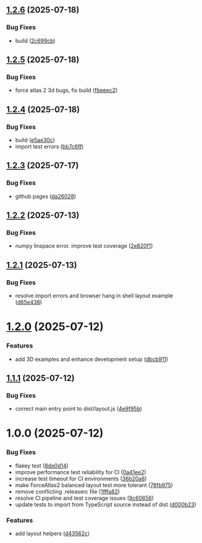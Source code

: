 ## [1.2.6](https://github.com/graphty-org/layout/compare/v1.2.5...v1.2.6) (2025-07-18)


### Bug Fixes

* build ([2c699cb](https://github.com/graphty-org/layout/commit/2c699cbf0e674d32e17163ec890ab6c75e1264f5))

## [1.2.5](https://github.com/graphty-org/layout/compare/v1.2.4...v1.2.5) (2025-07-18)


### Bug Fixes

* force atlas 2 3d bugs, fix build ([fbeeec2](https://github.com/graphty-org/layout/commit/fbeeec207e97a3c1a5c8d334df33886f24f598e2))

## [1.2.4](https://github.com/graphty-org/layout/compare/v1.2.3...v1.2.4) (2025-07-18)


### Bug Fixes

* build ([e5ae30c](https://github.com/graphty-org/layout/commit/e5ae30cc1607fc30117f0d4d35ae19d7ca07697c))
* import test errors ([bb7c6ff](https://github.com/graphty-org/layout/commit/bb7c6ffd1529d182115cb3a81599d0ef3d74b052))

## [1.2.3](https://github.com/graphty-org/layout/compare/v1.2.2...v1.2.3) (2025-07-17)


### Bug Fixes

* github pages ([da26028](https://github.com/graphty-org/layout/commit/da26028da1f7638322f2a6e199f0bbdf70baec91))

## [1.2.2](https://github.com/graphty-org/layout/compare/v1.2.1...v1.2.2) (2025-07-13)


### Bug Fixes

* numpy linspace error. improve test coverage ([2e820f1](https://github.com/graphty-org/layout/commit/2e820f181bd7242ef251c1833b10533699485209))

## [1.2.1](https://github.com/graphty-org/layout/compare/v1.2.0...v1.2.1) (2025-07-13)


### Bug Fixes

* resolve import errors and browser hang in shell layout example ([d65e436](https://github.com/graphty-org/layout/commit/d65e4360d9c42c885731ec952ea52978da61c7d5))

# [1.2.0](https://github.com/graphty-org/layout/compare/v1.1.1...v1.2.0) (2025-07-12)


### Features

* add 3D examples and enhance development setup ([dbcb911](https://github.com/graphty-org/layout/commit/dbcb9117f77243c0c105c3bcf29252f0cf5d5484))

## [1.1.1](https://github.com/graphty-org/layout/compare/v1.1.0...v1.1.1) (2025-07-12)


### Bug Fixes

* correct main entry point to dist/layout.js ([4e9f95b](https://github.com/graphty-org/layout/commit/4e9f95bfae3d2974808fa4a306b677e95d9706b9))

# 1.0.0 (2025-07-12)


### Bug Fixes

* flakey test ([8de0d14](https://github.com/graphty-org/layout/commit/8de0d147f7267b5715c4529db64014578ee06c97))
* improve performance test reliability for CI ([0a41ee2](https://github.com/graphty-org/layout/commit/0a41ee238bdbaa1f4d68d864998b24bd4c59ff3d))
* increase test timeout for CI environments ([36b20a8](https://github.com/graphty-org/layout/commit/36b20a8ea0811cdac7d97975ab0490f2cf29b6ae))
* make ForceAtlas2 balanced layout test more tolerant ([78fb975](https://github.com/graphty-org/layout/commit/78fb975053dd25d26e351626170fe73d2b68b677))
* remove conflicting .releaserc file ([1fffa82](https://github.com/graphty-org/layout/commit/1fffa821219774efab8203fc2ea7943493ad1825))
* resolve CI pipeline and test coverage issues ([9c60656](https://github.com/graphty-org/layout/commit/9c606562074bafc234499f4f2637a55730195af3))
* update tests to import from TypeScript source instead of dist ([d000b23](https://github.com/graphty-org/layout/commit/d000b23c301fe84807958e54f29ba4ca682818fd))


### Features

* add layout helpers ([d43562c](https://github.com/graphty-org/layout/commit/d43562c02a68720f96905ad4c969e12c0a0e5db4))
